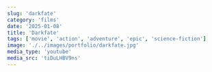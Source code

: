 ```yaml
---
slug: 'darkfate'
category: 'films'
date: '2025-01-08'
title: 'Darkfate'
tags: ['movie', 'action', 'adventure', 'epic', 'science-fiction']
image: './../images/portfolio/darkfate.jpg'
media_type: 'youtube'
media_src: 'tiDuLHBV9ns'
---
```

